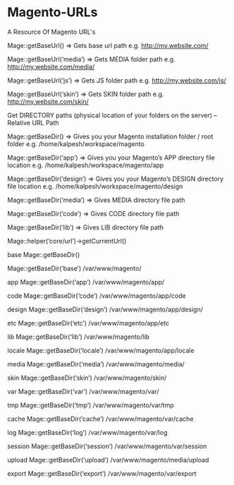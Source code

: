 Magento-URLs
============

A Resource Of Magento URL's


Mage::getBaseUrl() => Gets base url path e.g. http://my.website.com/

Mage::getBaseUrl(‘media’) => Gets MEDIA folder path e.g. http://my.website.com/media/

Mage::getBaseUrl(‘js’) => Gets JS folder path e.g. http://my.website.com/js/

Mage::getBaseUrl(‘skin’) => Gets SKIN folder path e.g. http://my.website.com/skin/

Get DIRECTORY paths (physical location of your folders on the server) – Relative URL Path

Mage::getBaseDir() => Gives you your Magento installation folder / root folder e.g. /home/kalpesh/workspace/magento

Mage::getBaseDir(‘app’) => Gives you your Magento’s APP directory file location e.g. /home/kalpesh/workspace/magento/app

Mage::getBaseDir(‘design’) => Gives you your Magento’s DESIGN directory file location e.g. /home/kalpesh/workspace/magento/design

Mage::getBaseDir(‘media’) => Gives MEDIA directory file path

Mage::getBaseDir(‘code’) => Gives CODE directory file path

Mage::getBaseDir(‘lib’) => Gives LIB directory file path

Mage::helper(‘core/url’)->getCurrentUrl()

base Mage::getBaseDir()

Mage::getBaseDir(‘base’) /var/www/magento/

app Mage::getBaseDir(‘app’) /var/www/magento/app/

code Mage::getBaseDir(‘code’) /var/www/magento/app/code

design Mage::getBaseDir(‘design’) /var/www/magento/app/design/

etc Mage::getBaseDir(‘etc’) /var/www/magento/app/etc

lib Mage::getBaseDir(‘lib’) /var/www/magento/lib

locale Mage::getBaseDir(‘locale’) /var/www/magento/app/locale

media Mage::getBaseDir(‘media’) /var/www/magento/media/

skin Mage::getBaseDir(‘skin’) /var/www/magento/skin/

var Mage::getBaseDir(‘var’) /var/www/magento/var/

tmp Mage::getBaseDir(‘tmp’) /var/www/magento/var/tmp

cache Mage::getBaseDir(‘cache’) /var/www/magento/var/cache

log Mage::getBaseDir(‘log’) /var/www/magento/var/log

session Mage::getBaseDir(‘session’) /var/www/magento/var/session

upload Mage::getBaseDir(‘upload’) /var/www/magento/media/upload

export Mage::getBaseDir(‘export’) /var/www/magento/var/export
